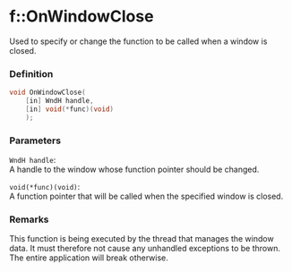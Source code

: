 # f::OnWindowClose
Used to specify or change the function to be called when a window is closed.

### Definition
```C++
void OnWindowClose(
    [in] WndH handle, 
    [in] void(*func)(void)
    );
```

### Parameters
`WndH handle`: <br>
A handle to the window whose function pointer should be changed.

`void(*func)(void)`: <br>
A function pointer that will be called when the specified window is closed.

### Remarks
This function is being executed by the thread that manages the window data. It must therefore not cause any unhandled 
exceptions to be thrown. The entire application will break otherwise.
